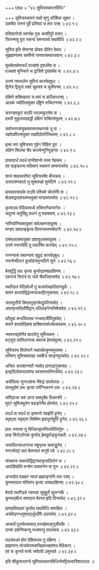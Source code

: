 +++
title = "४२ सुमित्रस्थापनविधिः"

+++
सुमित्रस्थापनं वक्ष्ये श‍ृणु कौशिक सुव्रत ।  
उक्त्वैव जननं पूर्वे प्रतिष्ठां च ततः परम् ॥ ४२.१॥  

वसिष्ठगोत्रो स्वर्णाक्ष पुत्रः काशीपुरे वसन् ।  
त्रिजन्मसु पुरा स्कन्दं समभ्यर्च्य यथाविधि ॥ ४२.२॥  

सुमित्र इति सेनान्या प्रोक्तः प्रीतेन देवलः ।  
सुब्रह्मण्यस्य सामीप्ये गाणपत्यमवाप्तवान् ॥ ४२.३॥  

मूलबेरार्थमत्यर्धं पञ्चांशं द्व्यर्धमेव च ।  
पञ्चाशं मुनिभागे च द्वात्रिंशे द्व्यंशमेव वा ॥ ४२.४॥  

उत्तमं नवतालेन सुमित्रं कारयेद्बुधः ।  
द्विनेत्रं द्विभुजं रक्तं सुवक्त्रं च सुयौवनम् ॥ ४२.५॥  

दक्षिणे शक्तिहस्तं च वामं च कटिबन्धनम् ।  
अलकं ज्योतिसंयुक्तं दंष्ट्रिणं रुचिराननम् ॥ ४२.६॥  

करण्डमकुटं वाऽपि जटामकुटमेव वा ।  
हस्तौ मुकुलवद्बद्धौ दक्षिणं शक्तिसंयुतम् ॥ ४२.७॥  

सर्वाभरणसंयुक्तमासनस्थानकं तु वा ।  
यज्ञोपवीतसंयुक्तं पद्मपीठोपरिस्थितम् ॥ ४२.८॥  

इत्थं रूपं सुमित्रस्य गुहेन विहितं पुरा ।  
लोहेन शिलया चैव कारयेन्मुनिपुङ्गव ॥ ४२.९॥  

प्रासादार्धं तदर्धं वाप्यैशान्ये तस्य गेहकम् ।  
एवं सङ्कल्प्य मतिमान् स्थापनं सम्यगाचरेत् ॥ ४२.१०॥  

षान्तं षष्ठस्वरोपेतं सुमित्रस्यैव बीजकम् ।  
उत्तरायणकाले तु शुक्लपक्षे शुभेदिने ॥ ४२.११॥  

प्रासादस्याग्रके वाऽपि पश्चिमे चोत्तरेपि वा ।  
षोडशद्वादशस्तम्भयुक्तं मण्डपमाचरेत् ॥ ४२.१२॥  

कृत्वाऽथ वेदिकामध्ये तत्त्रिभागैकभागेतः ।  
चतुरश्रं चतुर्दिक्षु प्रधानं तु षडश्रकम् ॥ ४२.१३॥  

नाभियोनिसमायुक्तं सर्वलक्षणसंयुतम् ।  
मण्डपं समलङ्कृत्य वितानस्तम्भवेष्टनैः ॥ ४२.१४॥  

दर्भमालासमायुक्तं दशायुधसमायुतम् ।  
उत्तरे स्नानवेदिं तु तदर्धेनैव कारयेत् ॥ ४२.१५॥  

रत्नन्यासं यथान्यायं सुदृढं कारयेद्बुधः ।  
नयनोन्मीलनं कुर्यान्नेत्रयुग्मदिने शुभे ॥ ४२.१६॥  

बेरशुद्धिं ततः कृत्वा कुर्याद्ग्रामप्रदक्षिणम् ।  
एकरात्रं त्रिरात्रं वा जले चैवाधिवासयेत् ॥ ४२.१७॥  

स्थण्डिलं वेदिकोर्ध्वे तु कल्पयेच्छालितण्डुलैः ।  
शयनं कल्पयेद्विद्वानण्डजाद्यैरनुक्रमात् ॥ ४२.१८॥  

जलादुत्तीर्य विमलतुङ्गवेद्युपरिन्यसेत् ।  
अष्टमृत्सलिलैर्विद्वान् तल्लिङ्गेनाभिषेचयेत् ॥ ४२.१९॥  

कौतुकं बन्धयित्वाथ गन्धमाल्यैर्विभूषयेत् ।  
शयने शाययेद्बिम्बं प्राक्शिरश्चोर्ध्ववक्त्रकम् ॥ ४२.२०॥  

नववस्त्रद्वयेनैव छादयेत्तु सुमित्रकम् ।  
षट्सूत्रं सापिधानञ्च सवस्त्रं हेमसंयुतम् ॥ ४२.२१॥  

सुमित्रस्य शिरोभागे स्थापयेत्कुम्भमुत्तमम् ।  
तस्मिन् सुमित्रमावाह्य स्वबीजं साङ्गमुच्चरेत् ॥ ४२.२२॥  

अभितः कलशानष्टौ न्यसेत् प्रागाद्यनुक्रमात् ।  
इन्द्रादिलोकपालांश्च स्वस्वनामभिरर्चयेत् ॥ ४२.२३॥  

अर्चयित्वा सुगन्धांश्च नैवेद्यं दापयेत्ततः ।  
वास्तुहोमं ततः कृत्वा पर्यग्निकरणं ततः ॥ ४२.२४॥  

समिदाज्य चरुं लाजं सक्तुचैव तिलानपि ।  
मुद्गं सुमित्रमूलेन षडङ्गेनैव होमयेत् ॥ ४२.२५॥  

तदर्धं वा तदर्धं वा द्रव्यान्ते व्याहृतिं हुनेत् ।  
स्पृष्ट्वा स्पृष्ट्वा विशेषेण हृदापूर्णाहुतिं हुनेत् ॥ ४२.२६॥  

प्रातः स्नात्वा तु विधिवत्कृतनित्यविधिर्गुरुः ।  
प्राक् शिरोऽर्पणकं कुर्यात् हेमदूर्वाङ्कुराक्षतैः ॥ ४२.२७॥  

जयादिरभ्याधानञ्च राष्ट्रभृच्च क्रमाद्धुनेत् ।  
स्नानवेद्यां चलं बेरमचलं मानुषे पदे ॥ ४२.२८॥  

संस्थाप्य स्थापयेद्विद्वानष्टमृत्सलिलेन च ।  
आपोहिष्ठेति मन्त्रेण पावमानेन वा पुनः ॥ ४२.२९॥  

अभ्यसेत् षडक्षरं न्यासं ब्रह्माङ्गानि ततः परम् ।  
कुम्भमादाय मतिमान् कृत्वा धामप्रदक्षिणम् ॥ ४२.३०॥  

बेराग्रे स्थण्डिले न्यस्त्वा सुमुहूर्ते सुलग्नकै ।  
कुम्भाद्बीजं समादाय बेरस्य हृदि विन्यसेत् ॥ ४२.३१॥  

प्राणप्रतिष्ठकां कुर्यात् यथाविधि समाहितः ।  
अर्चयेद्गन्धपुष्पाद्यर्धूपदीपैः प्रदापयेत् ॥ ४२.३२॥  

आचार्यं पूजयेत्पश्चात् वस्त्रहेमाङ्गुलीयकैः ।  
उत्तमं दशनिष्कन्तु मध्यमन्तु तदर्धकम् ॥ ४२.३३॥  

तदर्धमधमं ज्ञेयं देशिकस्य तु दक्षिणा ।  
ब्राह्मणान् भोजयेत्पश्चाच्छिवभक्तांश्च वैदिकान् ।  
एवं यः कुरुते मर्त्यः सर्वपापैः प्रमुच्यते ॥ ४२.३४॥  

इति श्रीकुमारतन्त्रे सुमित्रस्थापनविधिर्नामद्विचत्वारिंशत्पटलः ॥  
